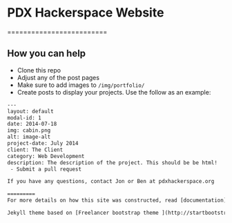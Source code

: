 # PDX Hackerspace Website
=========================

## How you can help
 - Clone this repo
 - Adjust any of the post pages
 - Make sure to add images to `/img/portfolio/`
 - Create posts to display your projects. Use the follow as an example:
```txt
---
layout: default
modal-id: 1
date: 2014-07-18
img: cabin.png
alt: image-alt
project-date: July 2014
client: The Client
category: Web Development
description: The description of the project. This should be be html!
 - Submit a pull request

If you have any questions, contact Jon or Ben at pdxhackerspace.org

=========
For more details on how this site was constructed, read [documentation](http://jekyllrb.com/)

Jekyll theme based on [Freelancer bootstrap theme ](http://startbootstrap.com/templates/freelancer/)